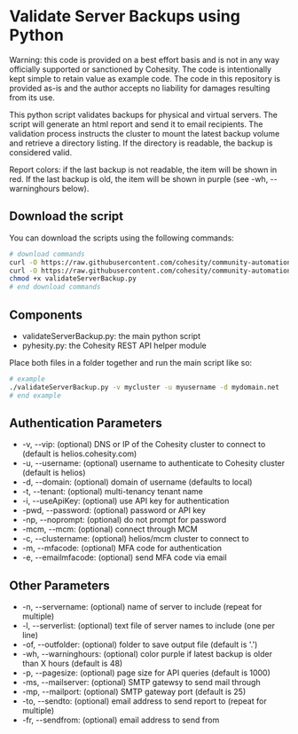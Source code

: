 # Validate Server Backups using Python

Warning: this code is provided on a best effort basis and is not in any way officially supported or sanctioned by Cohesity. The code is intentionally kept simple to retain value as example code. The code in this repository is provided as-is and the author accepts no liability for damages resulting from its use.

This python script validates backups for physical and virtual servers. The script will generate an html report and send it to email recipients. The validation process instructs the cluster to mount the latest backup volume and retrieve a directory listing. If the directory is readable, the backup is considered valid.

Report colors: if the last backup is not readable, the item will be shown in red. If the last backup is old, the item will be shown in purple (see -wh, --warninghours below).

## Download the script

You can download the scripts using the following commands:

```bash
# download commands
curl -O https://raw.githubusercontent.com/cohesity/community-automation-samples/main/python/validateServerBackup/validateServerBackup.py
curl -O https://raw.githubusercontent.com/cohesity/community-automation-samples/main/python/pyhesity.py
chmod +x validateServerBackup.py
# end download commands
```

## Components

* validateServerBackup.py: the main python script
* pyhesity.py: the Cohesity REST API helper module

Place both files in a folder together and run the main script like so:

```bash
# example
./validateServerBackup.py -v mycluster -u myusername -d mydomain.net
# end example
```

## Authentication Parameters

* -v, --vip: (optional) DNS or IP of the Cohesity cluster to connect to (default is helios.cohesity.com)
* -u, --username: (optional) username to authenticate to Cohesity cluster (default is helios)
* -d, --domain: (optional) domain of username (defaults to local)
* -t, --tenant: (optional) multi-tenancy tenant name
* -i, --useApiKey: (optional) use API key for authentication
* -pwd, --password: (optional) password or API key
* -np, --noprompt: (optional) do not prompt for password
* -mcm, --mcm: (optional) connect through MCM
* -c, --clustername: (optional) helios/mcm cluster to connect to
* -m, --mfacode: (optional) MFA code for authentication
* -e, --emailmfacode: (optional) send MFA code via email

## Other Parameters

* -n, --servername: (optional) name of server to include (repeat for multiple)
* -l, --serverlist: (optional) text file of server names to include (one per line)
* -of, --outfolder: (optional) folder to save output file (default is '.')
* -wh, --warninghours: (optional) color purple if latest backup is older than X hours (default is 48)
* -p, --pagesize: (optional) page size for API queries (default is 1000)
* -ms, --mailserver: (optional) SMTP gatewsy to send mail through
* -mp, --mailport: (optional) SMTP gateway port (default is 25)
* -to, --sendto: (optional) email address to send report to (repeat for multiple)
* -fr, --sendfrom: (optional) email address to send from

